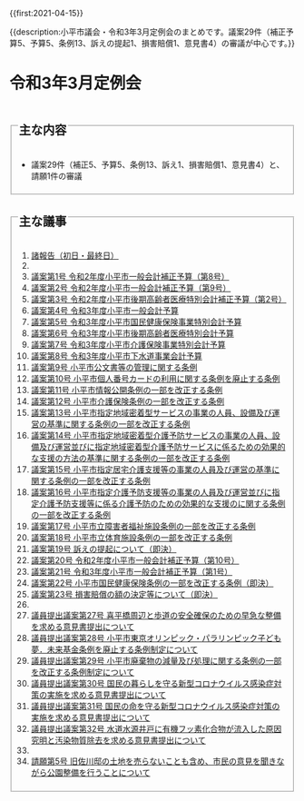 {{first:2021-04-15}}

{{description:小平市議会・令和3年3月定例会のまとめです。議案29件（補正予算5、予算5、条例13、訴えの提起1、損害賠償1、意見書4）の審議が中心です。}}

# 令和3年3月定例会

<fieldset class="summary">
  <legend>
    <h2 class="summary">主な内容</h2>
  </legend>
  <ul>
    <li class="play">議案29件（補正5、予算5、条例13、訴え1、損害賠償1、意見書4）と、請願1件の審議</li>
  </ul>
  <!--<p class="summary"><i class="fa fa-play" aria-hidden="true"></i> 補正予算は、一般会計と、国民健康保険事業特別会計</p>
  <p class="summary"><i class="fa fa-play" aria-hidden="true"></i> 学校給食センターの更新にかかる契約議案は、委員会で否決ののち、本会議で可決</p>
  <p class="summary"><i class="fa fa-play" aria-hidden="true"></i> 四次長総基本構想は委員会で賛否同数で委員長採決の可決ののち、本会議で可決</p>-->
</fieldset>

<fieldset class="nittei">
  <legend>
    <h2> 主な議事 </h2>
  </legend>
  <div>

1. [諸報告（初日・最終日）](./syohokoku.md)
1. &nbsp;
1. [議案第1号 令和2年度小平市一般会計補正予算（第8号）](./gian-1.md)
1. [議案第2号 令和2年度小平市一般会計補正予算（第9号）](./gian-2.md)
1. [議案第3号 令和2年度小平市後期高齢者医療特別会計補正予算（第2号）](./gian-3.md)
1. [議案第4号 令和3年度小平市一般会計予算](./gian-4.md)
1. [議案第5号 令和3年度小平市国民健康保険事業特別会計予算](./gian-5.md)
1. [議案第6号 令和3年度小平市後期高齢者医療特別会計予算](./gian-6.md)
1. [議案第7号 令和3年度小平市介護保険事業特別会計予算](./gian-7.md)
1. [議案第8号 令和3年度小平市下水道事業会計予算](./gian-8.md)
1. [議案第9号 小平市公文書等の管理に関する条例](./gian-9.md)
1. [議案第10号 小平市個人番号カードの利用に関する条例を廃止する条例](./gian-10.md)
1. [議案第11号 小平市情報公開条例の一部を改正する条例](./gian-11.md)
1. [議案第12号 小平市介護保険条例の一部を改正する条例](./gian-12.md)
1. [議案第13号 小平市指定地域密着型サービスの事業の人員、設備及び運営の基準に関する条例の一部を改正する条例](./gian-13.md)
1. [議案第14号 小平市指定地域密着型介護予防サービスの事業の人員、設備及び運営並びに指定地域密着型介護予防サービスに係るための効果的な支援の方法の基準に関する条例の一部を改正する条例](./gian-14.md)
1. [議案第15号 小平市指定居宅介護支援等の事業の人員及び運営の基準に関する条例の一部を改正する条例](./gian-15.md)
1. [議案第16号 小平市指定介護予防支援等の事業の人員及び運営並びに指定介護予防支援等に係る介護予防のための効果的な支援のに関する条例の一部を改正する条例](./gian-16.md)
1. [議案第17号 小平市立障害者福祉施設条例の一部を改正する条例](./gian-17.md)
1. [議案第18号 小平市立体育施設条例の一部を改正する条例](./gian-18.md)
1. [議案第19号 訴えの提起について（即決）](./gian-19.md)
1. [議案第20号 令和2年度小平市一般会計補正予算（第10号）](./gian-20.md)
1. [議案第21号 令和3年度小平市一般会計補正予算（第1号）](./gian-21.md)
1. [議案第22号 小平市国民健康保険条例の一部を改正する条例（即決）](./gian-22.md)
1. [議案第23号 損害賠償の額の決定等について（即決）](./gian-23.md)
1. &nbsp;
1. [議員提出議案第27号 喜平橋周辺と歩道の安全確保のための早急な整備を求める意見書提出について](./giin-gian-27.md)
1. [議員提出議案第28号 小平市東京オリンピック・パラリンピック子ども夢．未来基金条例を廃止する条例制定について](./giin-gian-28.md)
1. [議員提出議案第29号 小平市廃棄物の減量及び処理に関する条例の一部を改正する条例制定について](./giin-gian-29.md)
1. [議員提出議案第30号 国民の暮らしを守る新型コロナウイルス感染症対策の実施を求める意見書提出について](./giin-gian-30.md)
1. [議員提出議案第31号 国民の命を守る新型コロナウイルス感染症対策の実施を求める意見書提出について](./giin-gian-31.md)
1. [議員提出議案第32号 水道水源井戸に有機フッ素化合物が流入した原因究明と汚染物質除去を求める意見書提出について](./giin-gian-32.md)
1. &nbsp;
1. [請願第5号 旧佐川邸の土地を売らないことも含め、市民の意見を聞きながら公園整備を行うことについて](./seigan-5.md)

</div>
</fieldset>




